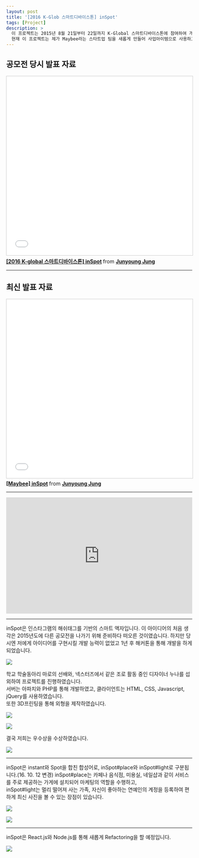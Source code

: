 ```yaml
---
layout: post
title: '[2016 K-Glob 스마트디바이스톤] inSpot'
tags: [Project]
description: >
  이 프로젝트는 2015년 8월 21일부터 22일까지 K-Global 스마트디바이스톤에 참여하여 개발하였습니다.  
  현재 이 프로젝트는 제가 Maybee라는 스타트업 팀을 새롭게 만들어 사업아이템으로 사용하고 있습니다.
---
```

## 공모전 당시 발표 자료

<iframe src="//www.slideshare.net/slideshow/embed_code/key/mGPjyOgPhtVmHg" width="100%" height="485" frameborder="0" marginwidth="0" marginheight="0" scrolling="no" style="border:1px solid #CCC; border-width:1px; margin-bottom:5px; max-width: 100%;" allowfullscreen> </iframe> <div style="margin-bottom:5px"> <strong> <a href="//www.slideshare.net/JunyoungJung8/2016-kglobal-inspot" title="[2016 K-global 스마트디바이스톤] inSpot" target="_blank">[2016 K-global 스마트디바이스톤] inSpot</a> </strong> from <strong><a target="_blank" href="//www.slideshare.net/JunyoungJung8">Junyoung Jung</a></strong> </div>

***

## 최신 발표 자료

<iframe src="//www.slideshare.net/slideshow/embed_code/key/xruTABBhyDYntC" width="100%" height="485" frameborder="0" marginwidth="0" marginheight="0" scrolling="no" style="border:1px solid #CCC; border-width:1px; margin-bottom:5px; max-width: 100%;" allowfullscreen> </iframe> <div style="margin-bottom:5px"> <strong> <a href="//www.slideshare.net/JunyoungJung8/maybee-inspot-69805235" title="[Maybee] inSpot" target="_blank">[Maybee] inSpot</a> </strong> from <strong><a target="_blank" href="//www.slideshare.net/JunyoungJung8">Junyoung Jung</a></strong> </div>

***

<div>
<iframe width="100%" height="315" src="https://www.youtube.com/embed/j9xFvVKSiaI" frameborder="0" allowfullscreen></iframe>
</div>

***

inSpot은 인스타그램의 해쉬태그를 기반의 스마트 액자입니다. 이 아이디어의 처음 생각은 2015년도에 다른 공모전을 나가기 위해 준비하다 떠오른 것이였습니다. 하지만 당시엔 저에게 아이디어를 구현시킬 개발 능력이 없었고 1년 후 해커톤을 통해 개발을 하게 되었습니다.  

![](/public/img/project/inspot-1.jpeg)

학교 학술동아리 마로의 선배와, 넥스터즈에서 같은 조로 활동 중인 디자이너 누나를 섭외하여 프로젝트를 진행하였습니다.  
서버는 아파치와 PHP를 통해 개발하였고, 클라이언트는 HTML, CSS, Javascript, jQuery를 사용하였습니다.  
또한 3D프린팅을 통해 외형을 제작하였습니다.  

![](/public/img/project/inspot-2.jpeg)  

![](/public/img/project/inspot-3.jpeg)

결국 저희는 우수상을 수상하였습니다.

![](/public/img/project/inspot-7.jpeg)

***

inSpot은 instant와 Spot을 합친 합성어로, inSpot#place와 inSpot#light로 구분됩니다.(16. 10. 12 변경) inSpot#place는 카페나 음식점, 미용실, 네일샵과 같이 서비스를 주로 제공하는 가게에 설치되어 마케팅의 역할을 수행하고,  
inSpot#light는 멀리 떨어져 사는 가족, 자신이 좋아하는 연예인의 계정을 등록하여 편하게 최신 사진을 볼 수 있는 장점이 있습니다.

![](/public/img/project/inspot-4.jpeg)

![](/public/img/project/inspot-6.jpeg)


***

inSpot은 React.js와 Node.js를 통해 새롭게 Refactoring을 할 예정입니다.

![](/public/img/project/inspot-5.jpeg)  


